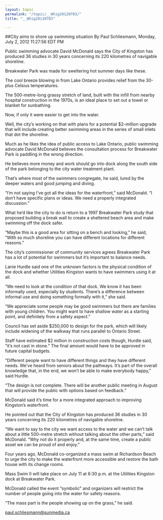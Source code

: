 ```yaml
---
layout: topic
permalink: "/topic/__Whig20120703/"
title: "__Whig20120703"

---
```


##City aims to shore up swimming situation
By Paul Schliesmann,
Monday, July 2, 2012 11:27:56 EDT PM



Public swimming advocate David McDonald says the City of Kingston has produced 36 studies in 30 years concerning its 220 kilometres of navigable shoreline.

Breakwater Park was made for sweltering hot summer days like these.

The cool breeze blowing in from Lake Ontario provides relief from the 30-plus Celsius temperatures.

The 500-metre-long grassy stretch of land, built with the infill from nearby hospital construction in the 1970s, is an ideal place to set out a towel or blanket for sunbathing.

Now, if only it were easier to get into the water.

Well, the city’s working on that with plans for a potential $2-million upgrade that will include creating better swimming areas in the series of small inlets that dot the shoreline.

Much as he likes the idea of public access to Lake Ontario, public swimming advocate David McDonald believes the consultation process for Breakwater Park is paddling in the wrong direction.

He believes more money and work should go into dock along the south side of the park belonging to the city water treatment plant.

That’s where most of the swimmers congregate, he said, lured by the deeper waters and good jumping and diving.

“I’m not saying I’ve got all the ideas for the waterfront,” said McDonald. “I don’t have specific plans or ideas. We need a properly integrated discussion.”

What he’d like the city to do is return to a 1997 Breakwater Park study that proposed building a break wall to create a sheltered beach area and make swimming off the dock safer.

“Maybe this is a good area for sitting on a bench and looking,” he said, “With so much shoreline you can have different locations for different reasons.”

The city’s commissioner of community services agrees Breakwater Park has a lot of potential for swimmers but it’s important to balance needs.

Lanie Hurdle said one of the unknown factors is the physical condition of the dock and whether Utilities Kingston wants to have swimmers using it at all.

“We need to look at the condition of that dock. We know it has been informally used, especially by students. There’s a difference between informal use and doing something formally with it,” she said.

“We appreciate some people may be good swimmers but there are families with young children. You might want to have shallow water as a starting point, and definitely from a safety aspect.”

Council has set aside $250,000 to design for the park, which will likely include widening of the walkway that runs parallel to Ontario Street.

Staff have estimated $2 million in construction costs though, Hurdle said, “it’s not cast in stone.” The final amount would have to be approved in future capital budgets.

“Different people want to have different things and they have different needs. We’ve heard from seniors about the pathways. It’s part of the overall knowledge that, in the end, we won’t be able to make everybody happy,” said Hurdle.

“The design is not complete. There will be another public meeting in August that will provide the public with options based on feedback.”

McDonald said it’s time for a more integrated approach to improving Kingston’s waterfront.

He pointed out that the City of Kingston has produced 36 studies in 30 years concerning its 220 kilometres of navigable shoreline.

“We want to say to the city we want access to the water and we can’t talk about a little 500-metre stretch without talking about the other parts,” said McDonald. “Why not do it properly and, at the same time, create a public asset we can be proud of and enjoy.”

Four years ago, McDonald co-organized a mass swim at Richardson Beach to urge the city to make the waterfront more accessible and restore the bath house with its change rooms.

Mass Swim II will take place on July 11 at 6:30 p.m. at the Utilities Kingston dock at Breakwater Park.

McDonald called the event “symbolic” and organizers will restrict the number of people going into the water for safety reasons.

“The mass part is the people showing up on the grass,” he said.



paul.schliesmann@sunmedia.ca

